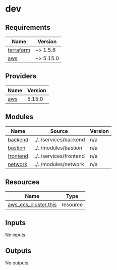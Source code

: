 # dev

<!-- BEGINNING OF PRE-COMMIT-TERRAFORM DOCS HOOK -->
## Requirements

| Name | Version |
|------|---------|
| <a name="requirement_terraform"></a> [terraform](#requirement\_terraform) | ~> 1.5.6 |
| <a name="requirement_aws"></a> [aws](#requirement\_aws) | ~> 5.15.0 |

## Providers

| Name | Version |
|------|---------|
| <a name="provider_aws"></a> [aws](#provider\_aws) | 5.15.0 |

## Modules

| Name | Source | Version |
|------|--------|---------|
| <a name="module_backend"></a> [backend](#module\_backend) | ../../services/backend | n/a |
| <a name="module_bastion"></a> [bastion](#module\_bastion) | ../../modules/bastion | n/a |
| <a name="module_frontend"></a> [frontend](#module\_frontend) | ../../services/frontend | n/a |
| <a name="module_network"></a> [network](#module\_network) | ../../modules/network | n/a |

## Resources

| Name | Type |
|------|------|
| [aws_ecs_cluster.this](https://registry.terraform.io/providers/hashicorp/aws/latest/docs/resources/ecs_cluster) | resource |

## Inputs

No inputs.

## Outputs

No outputs.
<!-- END OF PRE-COMMIT-TERRAFORM DOCS HOOK -->
